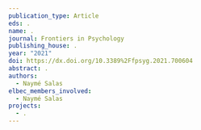 ```yaml
---
publication_type: Article
eds: .
name: .
journal: Frontiers in Psychology
publishing_house: .
year: "2021"
doi: https://dx.doi.org/10.3389%2Ffpsyg.2021.700604
abstract: .
authors:
  - Naymé Salas
elbec_members_involved:
  - Naymé Salas
projects:
  - .
---
```

